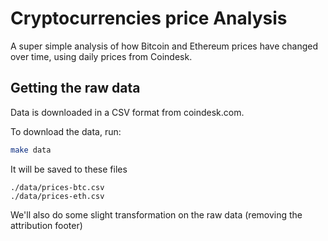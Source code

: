 # Cryptocurrencies price Analysis

A super simple analysis of how Bitcoin and Ethereum prices have changed over time, using daily prices from Coindesk.


## Getting the raw data

Data is downloaded in a CSV format from coindesk.com.

To download the data, run:

```bash
make data
```

It will be saved to these files
```
./data/prices-btc.csv
./data/prices-eth.csv
```

We'll also do some slight transformation on the raw data (removing the attribution footer)
